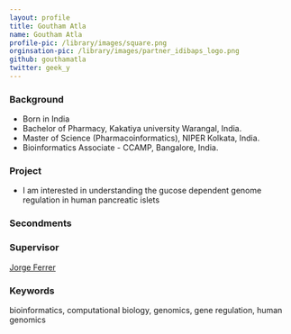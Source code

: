 ```yaml
---
layout: profile
title: Goutham Atla
name: Goutham Atla
profile-pic: /library/images/square.png
orginsation-pic: /library/images/partner_idibaps_logo.png
github: gouthamatla
twitter: geek_y
---
```

### Background
-   Born in India
-   Bachelor of Pharmacy, Kakatiya university Warangal, India.
-   Master of Science (Pharmacoinformatics), NIPER Kolkata, India.
-   Bioinformatics Associate - CCAMP, Bangalore, India.

### Project
-   I am interested in understanding the gucose dependent genome regulation in human pancreatic islets

### Secondments

### Supervisor
[Jorge Ferrer](http://www.idibaps.org/research/412/genomic-programming-of-beta-cells-and-diabetes)

### Keywords
bioinformatics, computational biology, genomics, gene regulation, human genomics
